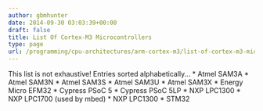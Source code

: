 ```yaml
---
author: gbmhunter
date: 2014-09-30 03:03:39+00:00
draft: false
title: List Of Cortex-M3 Microcontrollers
type: page
url: /programming/cpu-architectures/arm-cortex-m3/list-of-cortex-m3-microcontrollers
---
```


This list is not exhaustive! Entries sorted alphabetically...  * Atmel SAM3A  * Atmel SAM3N  * Atmel SAM3S  * Atmel SAM3U  * Atmel SAM3X  * Energy Micro EFM32  * Cypress PSoC 5  * Cypress PSoC 5LP  * NXP LPC1300  * NXP LPC1700 (used by mbed)  * NXP LPC1300  * STM32

